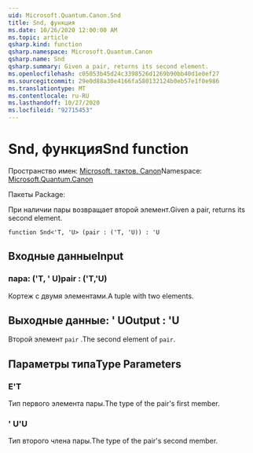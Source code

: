 ```yaml
---
uid: Microsoft.Quantum.Canon.Snd
title: Snd, функция
ms.date: 10/26/2020 12:00:00 AM
ms.topic: article
qsharp.kind: function
qsharp.namespace: Microsoft.Quantum.Canon
qsharp.name: Snd
qsharp.summary: Given a pair, returns its second element.
ms.openlocfilehash: c05053b45d24c3398526d1269b90bb40d1e0ef27
ms.sourcegitcommit: 29e0d88a30e4166fa580132124b0eb57e1f0e986
ms.translationtype: MT
ms.contentlocale: ru-RU
ms.lasthandoff: 10/27/2020
ms.locfileid: "92715453"
---
```

# <a name="snd-function"></a><span data-ttu-id="d2052-102">Snd, функция</span><span class="sxs-lookup"><span data-stu-id="d2052-102">Snd function</span></span>

<span data-ttu-id="d2052-103">Пространство имен: [Microsoft. тактов. Canon](xref:Microsoft.Quantum.Canon)</span><span class="sxs-lookup"><span data-stu-id="d2052-103">Namespace: [Microsoft.Quantum.Canon](xref:Microsoft.Quantum.Canon)</span></span>

<span data-ttu-id="d2052-104">Пакеты [](https://nuget.org/packages/)</span><span class="sxs-lookup"><span data-stu-id="d2052-104">Package: [](https://nuget.org/packages/)</span></span>


<span data-ttu-id="d2052-105">При наличии пары возвращает второй элемент.</span><span class="sxs-lookup"><span data-stu-id="d2052-105">Given a pair, returns its second element.</span></span>

```qsharp
function Snd<'T, 'U> (pair : ('T, 'U)) : 'U
```


## <a name="input"></a><span data-ttu-id="d2052-106">Входные данные</span><span class="sxs-lookup"><span data-stu-id="d2052-106">Input</span></span>

### <a name="pair--tu"></a><span data-ttu-id="d2052-107">пара: ('T, ' U)</span><span class="sxs-lookup"><span data-stu-id="d2052-107">pair : ('T,'U)</span></span>

<span data-ttu-id="d2052-108">Кортеж с двумя элементами.</span><span class="sxs-lookup"><span data-stu-id="d2052-108">A tuple with two elements.</span></span>



## <a name="output--u"></a><span data-ttu-id="d2052-109">Выходные данные: ' U</span><span class="sxs-lookup"><span data-stu-id="d2052-109">Output : 'U</span></span>

<span data-ttu-id="d2052-110">Второй элемент `pair` .</span><span class="sxs-lookup"><span data-stu-id="d2052-110">The second element of `pair`.</span></span>

## <a name="type-parameters"></a><span data-ttu-id="d2052-111">Параметры типа</span><span class="sxs-lookup"><span data-stu-id="d2052-111">Type Parameters</span></span>

### <a name="t"></a><span data-ttu-id="d2052-112">Е</span><span class="sxs-lookup"><span data-stu-id="d2052-112">'T</span></span>

<span data-ttu-id="d2052-113">Тип первого элемента пары.</span><span class="sxs-lookup"><span data-stu-id="d2052-113">The type of the pair's first member.</span></span>
### <a name="u"></a><span data-ttu-id="d2052-114">' U</span><span class="sxs-lookup"><span data-stu-id="d2052-114">'U</span></span>

<span data-ttu-id="d2052-115">Тип второго члена пары.</span><span class="sxs-lookup"><span data-stu-id="d2052-115">The type of the pair's second member.</span></span>